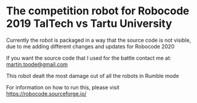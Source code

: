 # The competition robot for Robocode 2019 TalTech vs Tartu University

Currently the robot is packaged in a way that the source code is not visible, due to me adding different changes and updates for Robocode 2020

If you want the source code that I used for the battle contact me at: martin.toode@gmail.com

This robot dealt the most damage out of all the robots in Rumble mode

For information on how to run this, please visit https://robocode.sourceforge.io/
